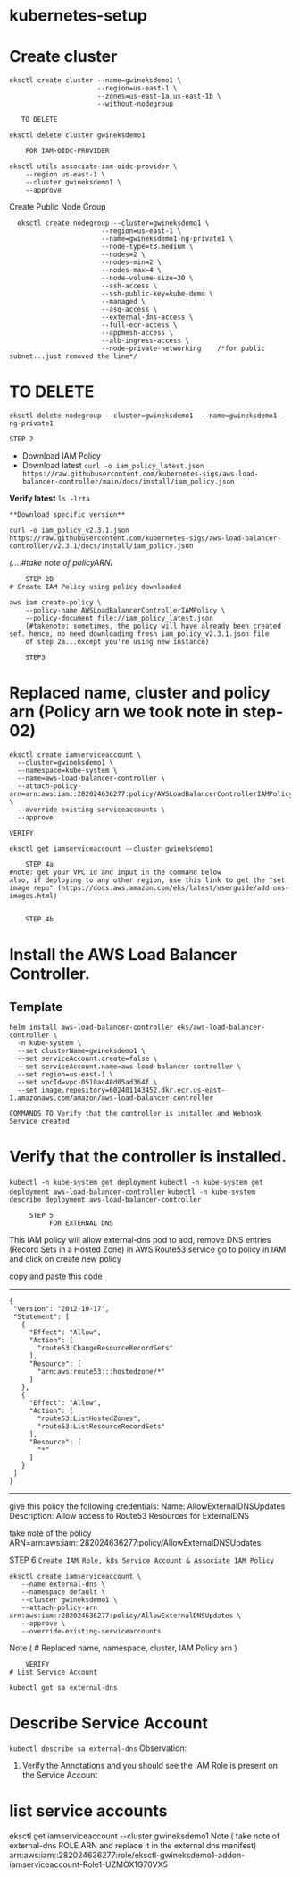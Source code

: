 # kubernetes-setup

# Create cluster

```
eksctl create cluster --name=gwineksdemo1 \
                      --region=us-east-1 \
                      --zones=us-east-1a,us-east-1b \
                      --without-nodegroup 
```
       TO DELETE             
`eksctl delete cluster gwineksdemo1`
                      
        FOR IAM-OIDC-PROVIDER  
```
eksctl utils associate-iam-oidc-provider \
    --region us-east-1 \
    --cluster gwineksdemo1 \
    --approve
```    
    
 Create Public Node Group   
```
  eksctl create nodegroup --cluster=gwineksdemo1 \
                       --region=us-east-1 \
                       --name=gwineksdemo1-ng-private1 \
                       --node-type=t3.medium \
                       --nodes=2 \
                       --nodes-min=2 \
                       --nodes-max=4 \
                       --node-volume-size=20 \
                       --ssh-access \
                       --ssh-public-key=kube-demo \
                       --managed \
                       --asg-access \
                       --external-dns-access \
                       --full-ecr-access \
                       --appmesh-access \
                       --alb-ingress-access \
                       --node-private-networking    /*for public subnet...just removed the line*/ 
```
                       
   # TO DELETE                   
 `eksctl delete nodegroup --cluster=gwineksdemo1  --name=gwineksdemo1-ng-private1`

		
	STEP 2
  * Download IAM Policy
  * Download latest
`curl -o iam_policy_latest.json https://raw.githubusercontent.com/kubernetes-sigs/aws-load-balancer-controller/main/docs/install/iam_policy.json`

   **Verify latest**
  `ls -lrta` 

    **Download specific version**
  `curl -o iam_policy_v2.3.1.json https://raw.githubusercontent.com/kubernetes-sigs/aws-load-balancer-controller/v2.3.1/docs/install/iam_policy.json`

*(....#take note of policyARN)*

		STEP 2B
	# Create IAM Policy using policy downloaded 
```
aws iam create-policy \
    --policy-name AWSLoadBalancerControllerIAMPolicy \
    --policy-document file://iam_policy_latest.json
    (#takenote: sometimes, the policy will have already been created sef. hence, no need downloading fresh iam_policy_v2.3.1.json file 
    of step 2a...except you're using new instance)
```
    
 		STEP3
# Replaced name, cluster and policy arn (Policy arn we took note in step-02)
```
eksctl create iamserviceaccount \
  --cluster=gwineksdemo1 \
  --namespace=kube-system \
  --name=aws-load-balancer-controller \
  --attach-policy-arn=arn:aws:iam::282024636277:policy/AWSLoadBalancerControllerIAMPolicy \
  --override-existing-serviceaccounts \
  --approve
```  
  	VERIFY
  `eksctl get iamserviceaccount --cluster gwineksdemo1`


		STEP 4a
    #note: get your VPC id and input in the command below
    also, if deploying to any other region, use this link to get the "set image repo" (https://docs.aws.amazon.com/eks/latest/userguide/add-ons-images.html)
	

		STEP 4b
# Install the AWS Load Balancer Controller.
## Template
```
helm install aws-load-balancer-controller eks/aws-load-balancer-controller \
  -n kube-system \
  --set clusterName=gwineksdemo1 \
  --set serviceAccount.create=false \
  --set serviceAccount.name=aws-load-balancer-controller \
  --set region=us-east-1 \
  --set vpcId=vpc-0510ac48d05ad364f \
  --set image.repository=602401143452.dkr.ecr.us-east-1.amazonaws.com/amazon/aws-load-balancer-controller
```
		
    COMMANDS TO Verify that the controller is installed and Webhook Service created
 # Verify that the controller is installed.
`kubectl -n kube-system get deployment` 
`kubectl -n kube-system get deployment aws-load-balancer-controller`
`kubectl -n kube-system describe deployment aws-load-balancer-controller`


		 STEP 5
              FOR EXTERNAL DNS
This IAM policy will allow external-dns pod to add, remove DNS entries (Record Sets in a Hosted Zone) in AWS Route53 service
go to policy in IAM and click on create new policy

copy and paste this code

 -----------------------------------------------------
 ```
 {
  "Version": "2012-10-17",
  "Statement": [
    {
      "Effect": "Allow",
      "Action": [
        "route53:ChangeResourceRecordSets"
      ],
      "Resource": [
        "arn:aws:route53:::hostedzone/*"
      ]
    },
    {
      "Effect": "Allow",
      "Action": [
        "route53:ListHostedZones",
        "route53:ListResourceRecordSets"
      ],
      "Resource": [
        "*"
      ]
    }
  ]
}
```
--------------------------------------------------------------

give this policy the following credentials:
Name: AllowExternalDNSUpdates
Description: Allow access to Route53 Resources for ExternalDNS
 
 take note of the policy ARN=arn:aws:iam::282024636277:policy/AllowExternalDNSUpdates
 
 
 STEP 6
  `Create IAM Role, k8s Service Account & Associate IAM Policy`
    
 ``` 
eksctl create iamserviceaccount \
    --name external-dns \
    --namespace default \
    --cluster gwineksdemo1 \
    --attach-policy-arn arn:aws:iam::282024636277:policy/AllowExternalDNSUpdates \
    --approve \
    --override-existing-serviceaccounts
 ```   
   Note (  # Replaced name, namespace, cluster, IAM Policy arn )
    
    	VERIFY
    # List Service Account
`kubectl get sa external-dns`

# Describe Service Account
`kubectl describe sa external-dns`
Observation: 
1. Verify the Annotations and you should see the IAM Role is present on the Service Account
  
  # list service accounts
eksctl get iamserviceaccount --cluster gwineksdemo1
Note (  take note of external-dns ROLE ARN and replace it in the external dns manifest)
arn:aws:iam::282024636277:role/eksctl-gwineksdemo1-addon-iamserviceaccount-Role1-UZMOX1G70VX5


